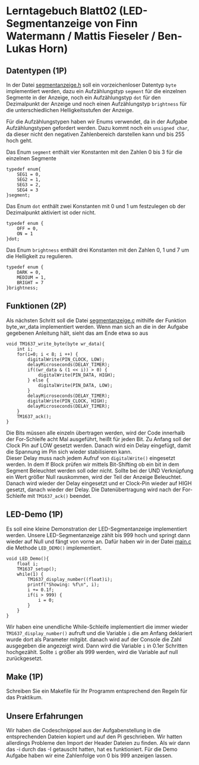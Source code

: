 # Lerntagebuch Blatt02 (LED-Segmentanzeige von Finn Watermann / Mattis Fieseler / Ben-Lukas Horn)

## Datentypen (1P)

In der Datei [segmentanzeige.h](./include/ledanzeige/segmentanzeige.h) soll ein vorzeichenloser Datentyp `byte` implementiert werden, dazu ein Aufzählungstyp `segment` für die einzelnen Segmente in der Anzeige, noch ein Aufzählungstyp `dot` für den Dezimalpunkt der Anzeige und noch einen Aufzählungstyp `brightness` für die unterschiedlichen Helligkeitsstufen der Anzeige. 

Für die Aufzählungstypen haben wir Enums verwendet, da in der Aufgabe Aufzählungstypen gefordert werden. Dazu kommt noch ein `unsigned char`, da dieser nicht den negativen Zahlenbereich darstellen kann und bis 255 hoch geht. 

Das Enum `segment` enthält vier Konstanten mit den Zahlen 0 bis 3 für die einzelnen Segmente

    typedef enum{
        SEG1 = 0,
        SEG2 = 1,
        SEG3 = 2,
        SEG4 = 3
    }segment;

Das Enum `dot` enthält zwei Konstanten mit 0 und 1 um festzulegen ob der Dezimalpunkt aktiviert ist oder nicht.

    typedef enum {
        OFF = 0,
        ON = 1
    }dot;

Das Enum `brightness` enthält drei Konstanten mit den Zahlen 0, 1 und 7 um die Helligkeit zu regulieren.

    typedef enum {
        DARK = 0,
        MEDIUM = 1,
        BRIGHT = 7
    }brightness;


## Funktionen (2P)

Als nächsten Schritt soll die Datei [segmentanzeige.c](./src/ledanzeige/segmentanzeige.c) mithilfe der Funktion byte_wr_data implementiert werden. Wenn man sich an die in der Aufgabe gegebenen Anleitung hält, sieht das am Ende etwa so aus

    void TM1637_write_byte(byte wr_data){
        int i;
        for(i=0; i < 8; i ++) {
            digitalWrite(PIN_CLOCK, LOW);
            delayMicroseconds(DELAY_TIMER); 
            if((wr_data & (1 << i)) > 0) {
                digitalWrite(PIN_DATA, HIGH);
            } else {
                digitalWrite(PIN_DATA, LOW);
            }
            delayMicroseconds(DELAY_TIMER);
            digitalWrite(PIN_CLOCK, HIGH);
            delayMicroseconds(DELAY_TIMER);
        }
        TM1637_ack();
    }

Die Bits müssen alle einzeln übertragen werden, wird der Code innerhalb der For-Schleife acht Mal ausgeführt, heißt für jeden Bit. Zu Anfang soll der Clock Pin auf LOW gesetzt werden. Danach wird ein Delay eingefügt, damit die Spannung im Pin sich wieder stabilisieren kann.  
Dieser Delay muss nach jedem Aufruf von  `digitalWrite()` eingesetzt werden. In dem If Block prüfen wir mittels Bit-Shifting ob ein bit in dem Segment Beleuchtet werden soll oder nicht. Sollte bei der UND Verknüpfung ein Wert größer Null rauskommen, wird der Teil der Anzeige Beleuchtet. Danach wird wieder der Delay eingesetzt und er Clock-Pin wieder auf HIGH gesetzt, danach wieder der Delay.
Die Datenübertragung wird nach der For-Schleife mit `TM1637_ack()` beendet.


## LED-Demo (1P)

Es soll eine kleine Demonstration der LED-Segmentanzeige implementiert werden.
Unsere LED-Segmentanzeige zählt bis 999 hoch und springt dann wieder auf Null und fängt von vorne an. Dafür haben wir in der Datei [main.c](./src/ledanzeige/main.c) die Methode `LED_DEMO()` implementiert. 

    void LED_Demo(){
        float i;
        TM1637_setup();
        while(1) {
            TM1637_display_number((float)i);
            printf("Showing: %f\n", i);
            i += 0.1f;
            if(i > 999) {
                i = 0;
            }
        }
    }

Wir haben eine unendliche While-Schleife implementiert die immer wieder `TM1637_display_number()` aufruft und die Variable `i` die am Anfang deklariert wurde dort als Parameter mitgibt.
danach wird auf der Console die Zahl ausgegeben die angezeigt wird. Dann wird die Variable `i` in 0.1er Schritten hochgezählt. Sollte `i` größer als 999 werden, wird die Variable auf null zurückgesetzt. 
## Make (1P)

Schreiben Sie ein Makefile für Ihr Programm entsprechend den Regeln für das Praktikum.


## Unsere Erfahrungen
Wir haben die Codeschnippsel aus der Aufgabenstellung in die entsprechenden Dateien kopiert und auf den Pi geschrieben.
Wir hatten allerdings Probleme den Import der Header Dateien zu finden. Als wir dann das -i durch das -I getauscht hatten, hat es funktioniert.
Für die Demo Aufgabe haben wir eine Zahlenfolge von 0 bis 999 anzeigen lassen.